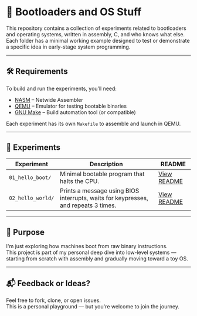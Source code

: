 # 🧵 Bootloaders and OS Stuff

This repository contains a collection of experiments related to bootloaders and operating systems, written in assembly, C, and who knows what else. Each folder has a minimal working example designed to test or demonstrate a specific idea in early-stage system programming.

---

## 🛠 Requirements

To build and run the experiments, you’ll need:

- [NASM](https://www.nasm.us/) – Netwide Assembler
- [QEMU](https://www.qemu.org/) – Emulator for testing bootable binaries
- [GNU Make](https://www.gnu.org/software/make/) – Build automation tool (or compatible)

Each experiment has its own `Makefile` to assemble and launch in QEMU.

---

## 📂 Experiments

| Experiment | Description | README |
|-----------|-------------|--------|
| `01_hello_boot/` | Minimal bootable program that halts the CPU. | [View README](./01_hello_boot/README.md) |
| `02_hello_world/` | Prints a message using BIOS interrupts, waits for keypresses, and repeats 3 times. | [View README](./02_print_loop_boot/README.md) |


---

## 📎 Purpose

I'm just exploring how machines boot from raw binary instructions.  
This project is part of my personal deep dive into low-level systems — starting from scratch with assembly and gradually moving toward a toy OS.

---

## 📬 Feedback or Ideas?

Feel free to fork, clone, or open issues.  
This is a personal playground — but you're welcome to join the journey.